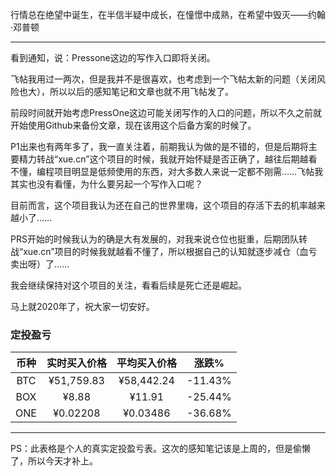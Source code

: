 行情总在绝望中诞生，在半信半疑中成长，在憧憬中成熟，在希望中毁灭——约翰·邓普顿

------

看到通知，说：Pressone这边的写作入口即将关闭。

飞帖我用过一两次，但是我并不是很喜欢，也考虑到一个飞帖太新的问题（关闭风险也大），所以以后的感知笔记和文章也就不用飞帖发了。

前段时间就开始考虑PressOne这边可能关闭写作的入口的问题，所以不久之前就开始使用Github来备份文章，现在该用这个后备方案的时候了。

P1出来也有两年多了，我一直关注着，前期我认为做的是不错的，但是后期将主要精力转战“xue.cn”这个项目的时候，我就开始怀疑是否正确了，越往后期越看不懂，编程项目明显是低频使用的东西，对大多数人来说一定都不刚需……飞帖我其实也没有看懂，为什么要另起一个写作入口呢？

目前而言，这个项目我认为还在自己的世界里嗨，这个项目的存活下去的机率越来越小了……

PRS开始的时候我认为的确是大有发展的，对我来说仓位也挺重，后期团队转战“xue.cn”项目的时候我就越看不懂了，所以根据自己的认知就逐步减仓（血亏卖出呀）了……

我会继续保持对这个项目的关注，看看后续是死亡还是崛起。

马上就2020年了，祝大家一切安好。

### 定投盈亏

| 币种 | 实时买入价格 | 平均买入价格 |  涨跌%  |
| :--: | :----------: | :----------: | :-----: |
| BTC  |     ¥51,759.83  |   ¥58,442.24  | -11.43%  |
| BOX  |     ¥8.88       |    ¥11.91     | -25.44%  |
| ONE  |     ¥0.02208    |   ¥0.03486    | -36.68%  |

----
PS：此表格是个人的真实定投盈亏表。这次的感知笔记该是上周的，但是偷懒了，所以今天才补上。
